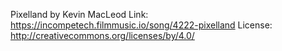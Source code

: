 Pixelland by Kevin MacLeod
Link: https://incompetech.filmmusic.io/song/4222-pixelland
License: http://creativecommons.org/licenses/by/4.0/
